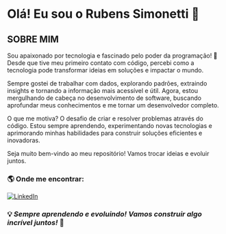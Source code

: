 # Olá! Eu sou o Rubens Simonetti 👋

## SOBRE MIM

Sou apaixonado por tecnologia e fascinado pelo poder da programação! 🚀  
Desde que tive meu primeiro contato com código, percebi como a tecnologia pode transformar ideias em soluções e impactar o mundo.  

Sempre gostei de trabalhar com dados, explorando padrões, extraindo insights e tornando a informação mais acessível e útil. Agora, estou mergulhando de cabeça no desenvolvimento de software, buscando aprofundar meus conhecimentos e me tornar um desenvolvedor completo.  

O que me motiva? O desafio de criar e resolver problemas através do código. Estou sempre aprendendo, experimentando novas tecnologias e aprimorando minhas habilidades para construir soluções eficientes e inovadoras.  

Seja muito bem-vindo ao meu repositório! Vamos trocar ideias e evoluir juntos. 


### 🌎 Onde me encontrar:

<a href="https://www.linkedin.com/in/rubens-simonetti-4b2bb0199?lipi=urn%3Ali%3Apage%3Ad_flagship3_profile_view_base_contact_details%3BPk9IwBXjSK6PZZHK1nY3pg%3D%3D" target="_blank">
  <img src="https://img.shields.io/badge/LinkedIn-0077B5?style=for-the-badge&logo=linkedin&logoColor=white" alt="LinkedIn">
</a>



### 💡 *Sempre aprendendo e evoluindo! Vamos construir algo incrível juntos!* 🚀

